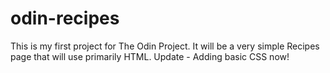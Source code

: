 # odin-recipes
This is my first project for The Odin Project. It will be a very simple Recipes page that will use primarily HTML. 
Update - Adding basic CSS now! 
